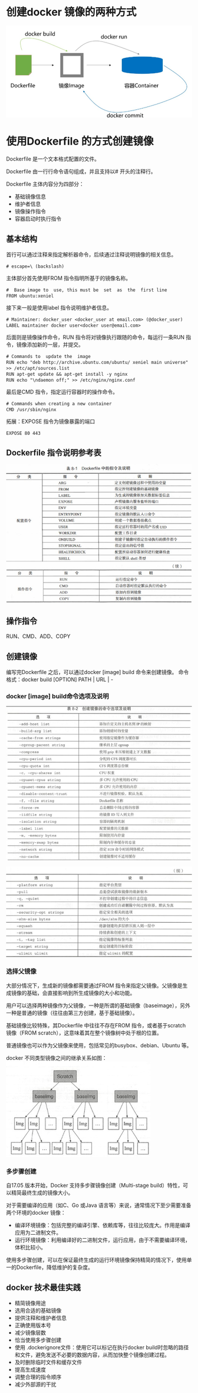 # 创建docker 镜像的两种方式

![docker示意图](img/docker1.jpg)

# 使用Dockerfile 的方式创建镜像

Dockerfile 是一个文本格式配置的文件。

Dockerfile 由一行行命令语句组成，并且支持以# 开头的注释行。

Dockerfile 主体内容分为四部分：

* 基础镜像信息
* 维护者信息
* 镜像操作指令
* 容器启动时执行指令

## 基本结构

首行可以通过注释来指定解析器命令，后续通过注释说明镜像的相关信息。

```
# escape=\ (backslash)
```

主体部分首先使用FROM 指令指明所基于的镜像名称。

```
#  Base image to  use, this must be  set  as  the  first line 
FROM ubuntu:xeniel
```

接下来一般是使用label 指令说明维护者信息。

```
# Maintainer: docker_user <docker_user at email.com> (@docker_user)  
LABEL maintainer docker user<docker user@email.com> 
```

后面则是镜像操作命令，RUN 指令将对镜像执行跟随的命令，每运行一条RUN 指令，镜像添加新的一层，并提交。

```
# Commands to  update the  image 
RUN echo "deb http://archive.ubuntu.com/ubuntu/ xeniel main universe" >> /etc/apt/sources.list
RUN apt-get update && apt-get install -y nginx
RUN echo "\ndaemon off;" >> /etc/nginx/nginx.conf
```

最后是CMD 指令，指定运行容器时的操作命令。

```
# Commands when creating a new container
CMD /usr/sbin/nginx
```

拓展：EXPOSE 指令为镜像暴露的端口

```
EXPOSE 80 443
```

## Dockerfile 指令说明参考表

![docker2](img/docker2.jpg)
![docker3](img/docker3.jpg)

## 操作指令

RUN、CMD、ADD、COPY

## 创建镜像

编写完Dockerfile 之后，可以通过docker [image] build 命令来创建镜像。
命令格式：docker build [OPTION] PATH | URL | -

### docker [image] build命令选项及说明

![docker4](img/docker4.jpg)

![docker5](img/docker5.jpg)

### 选择父镜像

大部分情况下，生成新的镜像都需要通过FROM 指令来指定父镜像。父镜像是生成镜像的基础，会直接影响到所生成镜像的大小和功能。

用户可以选择两种镜像作为父镜像，一种是所谓的基础镜像（baseimage），另外一种是普通的镜像（往往由第三方创建，基于基础镜像）。

基础镜像比较特殊，其Dockerfile 中往往不存在FROM 指令，或者基于scratch 镜像（FROM scratch），这意味着其在整个镜像树中处于根的位置。

普通镜像也可以作为父镜像来使用，包括常见的busybox、debian、Ubuntu 等。

docker 不同类型镜像之间的继承关系如图：![docker6](img/docker6.jpg)

### 多步骤创建

自17.05 版本开始，Docker 支持多步骤镜像创建（Multi-stage build）特性，可以精简最终生成的镜像大小。

对于需要编译的应用（如C、Go 或Java 语言等）来说，通常情况下至少需要准备两个环境的docker 镜像：

* 编译环境镜像：包括完整的编译引擎、依赖库等，往往比较庞大。作用是编译应用为二进制文件。
* 运行环境镜像：利用编译好的二进制文件，运行应用，由于不需要编译环境，体积比较小。

使用多步骤创建，可以在保证最终生成的运行环境镜像保持精简的情况下，使用单一的Dockerfile，降低维护的复杂度。
## docker 技术最佳实践

* 精简镜像用途
* 选用合适的基础镜像
* 提供注释和维护者信息
* 正确使用版本号
* 减少镜像层数
* 恰当使用多步骤创建
* 使用 .dockerignore文件：使用它可以标记在执行docker build时忽略的路径和文件，避免发送不必要的数据内容，从而加快整个镜像创建过程。
* 及时删除临时文件和缓存文件
* 提高生成速度
* 调整合理的指令顺序
* 减少外部源的干扰


